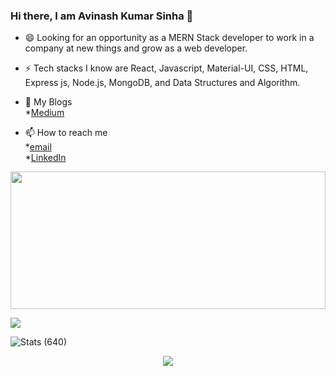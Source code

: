 ### Hi there, I am Avinash Kumar Sinha 👋

- 😄 Looking for an opportunity as a MERN Stack developer to work in a company at new things and grow as a web developer.
- ⚡ Tech stacks I know are React, Javascript, Material-UI, CSS, HTML, Express js, Node.js, MongoDB, and Data Structures and Algorithm.

- 💬 My Blogs <br/>
*[Medium](https://avinashkumarsinha007.medium.com/)
- 📫 How to reach me <br/>
*[email](avinashkumarsinha007@gmail.com)<br/> *[LinkedIn](www.linkedin.com/in/avinash-kumar-sinha-90413318a)

 
<p align="center">
<img src="https://agileengine.com/wp-content/uploads/2018/02/mern.jpg" height="220" width="100%">
   </p> 
   <p >
<img src="https://p92.com/binaries/content/gallery/p92website/technologies/htmlcssjs-details.png" marginLeft="50" heigth="100px" >
   </p> 

<img alt="Stats (640)" src="https://github-readme-stats.vercel.app/api?username=avinashkumarsinha007&&show_icons=true&title_color=00F7CE&icon_color=FF0000&text_color=daf7dc&bg_color=151515">


 
 <p align="center">
  <img  src="https://raw.githubusercontent.com/Trilokia/Trilokia/379277808c61ef204768a61bbc5d25bc7798ccf1/bottom_header.svg">
  </p>
 
 


